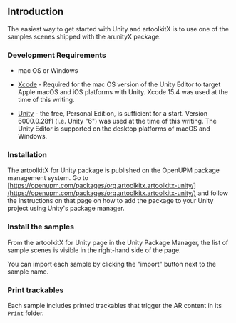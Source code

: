 ## Introduction

The easiest way to get started with Unity and artoolkitX is to use one of the samples scenes shipped with the arunityX package.

### Development Requirements

- mac OS or Windows

- [Xcode](http://developer.apple.com/xcode/) - Required for the mac OS version of the Unity Editor to target Apple macOS and iOS platforms with Unity. Xcode 15.4 was used at the time of this writing.

- [Unity](https://store.unity.com/) - the free, Personal Edition, is sufficient for a start. Version 6000.0.28f1 (i.e. Unity "6") was used at the time of this writing. The Unity Editor is supported on the desktop platforms of macOS and Windows.

### Installation

The artoolkitX for Unity package is published on the OpenUPM package management system. Go to [https://openupm.com/packages/org.artoolkitx.artoolkitx-unity/](https://openupm.com/packages/org.artoolkitx.artoolkitx-unity/) and follow the instructions on that page on how to add the package to your Unity project using Unity's package manager.

### Install the samples

From the artoolkitX for Unity page in the Unity Package Manager, the list of sample scenes is visible in the right-hand side of the page.

You can import each sample by clicking the "import" button next to the sample name.

### Print trackables

Each sample includes printed trackables that trigger the AR content in its `Print` folder.

